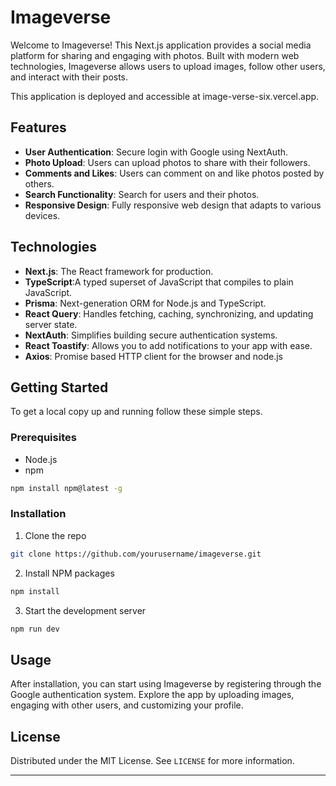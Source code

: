 # Imageverse

Welcome to Imageverse! This Next.js application provides a social media platform for sharing and engaging with photos. Built with modern web technologies, Imageverse allows users to upload images, follow other users, and interact with their posts.

This application is deployed and accessible at image-verse-six.vercel.app.

## Features

- **User Authentication**: Secure login with Google using NextAuth.
- **Photo Upload**: Users can upload photos to share with their followers.
- **Comments and Likes**: Users can comment on and like photos posted by others.
- **Search Functionality**: Search for users and their photos.
- **Responsive Design**: Fully responsive web design that adapts to various devices.

## Technologies

- **Next.js**: The React framework for production.
- **TypeScript**:A typed superset of JavaScript that compiles to plain JavaScript.
- **Prisma**: Next-generation ORM for Node.js and TypeScript.
- **React Query**: Handles fetching, caching, synchronizing, and updating server state.
- **NextAuth**: Simplifies building secure authentication systems.
- **React Toastify**: Allows you to add notifications to your app with ease.
- **Axios**: Promise based HTTP client for the browser and node.js


## Getting Started

To get a local copy up and running follow these simple steps.

### Prerequisites

- Node.js
- npm
```sh
npm install npm@latest -g
```

### Installation

1. Clone the repo
```sh
git clone https://github.com/yourusername/imageverse.git
```
2. Install NPM packages
```sh
npm install
```
3. Start the development server
```sh
npm run dev
```

## Usage

After installation, you can start using Imageverse by registering through the Google authentication system. Explore the app by uploading images, engaging with other users, and customizing your profile.

## License

Distributed under the MIT License. See `LICENSE` for more information.

---
